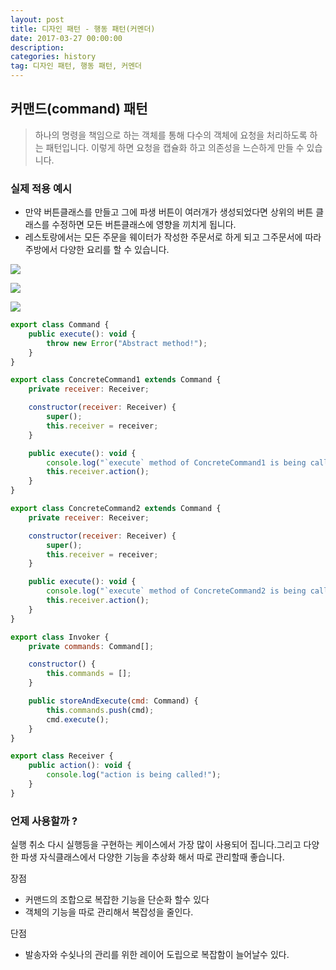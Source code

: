 ```yaml
---
layout: post
title: 디자인 패턴 - 행동 패턴(커멘더)
date: 2017-03-27 00:00:00
description:
categories: history
tag: 디자인 패턴, 행동 패턴, 커멘더
---
```


## 커맨드(command) 패턴

> 하나의 명령을 책임으로 하는 객체를 통해 다수의 객체에 요청을 처리하도록 하는 패턴입니다. 이렇게 하면 요청을 캡슐화 하고 의존성을 느슨하게 만들 수 있습니다.

### 실제 적용 예시

- 만약 버튼클래스를 만들고 그에 파생 버튼이 여러개가 생성되었다면 상위의 버튼 클래스를 수정하면 모든 버튼클래스에 영향을 끼치게 됩니다.
- 레스토랑에서는 모든 주문을 웨이터가 작성한 주문서로 하게 되고 그주문서에 따라 주방에서 다양한 요리를 할 수 있습니다.

![](https://refactoring.guru/images/patterns/diagrams/command/solution2-ko-2x.png)

![](https://refactoring.guru/images/patterns/diagrams/command/solution3-ko-2x.png)

![](https://refactoring.guru/images/patterns/diagrams/command/example-2x.png)

```jsx
export class Command {
    public execute(): void {
        throw new Error("Abstract method!");
    }
}

export class ConcreteCommand1 extends Command {
    private receiver: Receiver;

    constructor(receiver: Receiver) {
        super();
        this.receiver = receiver;
    }

    public execute(): void {
        console.log("`execute` method of ConcreteCommand1 is being called!");
        this.receiver.action();
    }
}

export class ConcreteCommand2 extends Command {
    private receiver: Receiver;

    constructor(receiver: Receiver) {
        super();
        this.receiver = receiver;
    }

    public execute(): void {
        console.log("`execute` method of ConcreteCommand2 is being called!");
        this.receiver.action();
    }
}

export class Invoker {
    private commands: Command[];

    constructor() {
        this.commands = [];
    }

    public storeAndExecute(cmd: Command) {
        this.commands.push(cmd);
        cmd.execute();
    }
}

export class Receiver {
    public action(): void {
        console.log("action is being called!");
    }
}
```

### 언제 사용할까 ?

실행 취소 다시 실행등을 구현하는 케이스에서 가장 많이 사용되어 집니다.그리고 다양한 파생 자식클래스에서 다양한 기능을 추상화 해서 따로 관리할때 좋습니다.

장점

- 커맨드의 조합으로 복잡한 기능을 단순화 할수 있다
- 객체의 기능을 따로 관리해서 복잡성을 줄인다.

단점

- 발송자와 수싲나의 관리를 위한 레이어 도립으로 복잡함이 늘어날수 있다.
